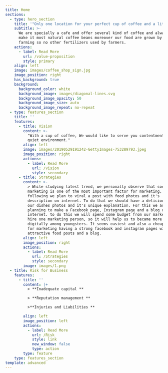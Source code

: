 ```yaml
---
title: Home
sections:
  - type: hero_section
    title: '"Only one location for your perfect cup of coffee and a little bite."'
    subtitle: >-
      We are specially a cafe and offer several kind of coffee and always try to
      make it most natural coffee beans moreover our food are grown by organic
      farming so no other fertilizers used by farmers.
    actions:
      - label: Read More
        url: /value-proposition
        style: primary
    align: left
    image: images/coffee_shop_sign.jpg
    image_position: right
    has_background: true
    background:
      background_color: white
      background_image: images/diagonal-lines.svg
      background_image_opacity: 50
      background_image_size: auto
      background_image_repeat: no-repeat
  - type: features_section
    title: ''
    features:
      - title: Vision
        content: >-
          "With a cup of coffee, We would like to serve you contentment in a
          quiet environment."
        align: left
        image: images/20190529191242-GettyImages-753289793.jpeg
        image_position: right
        actions:
          - label: Read More
            url: /vision
            style: secondary
      - title: Strategies
        content: >-
          > While studying latest trend, we personally observe that social media
          marketing is one of the most important factor for marketing, to so the
          following we plan to viral a post with food photos and it's
          description on internet. To do that we should have a delicious looking
          our dishes photos and it's unique explanation. For this we are
          planning to make a Facebook page, Instagram page and a blog on
          internet. to do this we will spend some budget from our marketing and
          hire one marketing person, so it will help us to became more popular
          digitally among youngsters. It seems easiest and also a cheapest way
          for marketing having a strong facebook and instagram pages with
          attractive food posts and a blog.
        align: left
        image_position: right
        actions:
          - label: Read More
            url: /Strategies
            style: secondary
        image: images/1.png
  - title: Risk for Business
    features:
      - title: ''
        content: |+
          > **Inadequate capital **

          > **Reputation management **

          >**Injuries and Liabilities **

        align: left
        image_position: left
        actions:
          - label: Read More
            url: /Risk
            style: link
            new_window: false
            type: action
        type: feature
    type: features_section
template: advanced
---
```

